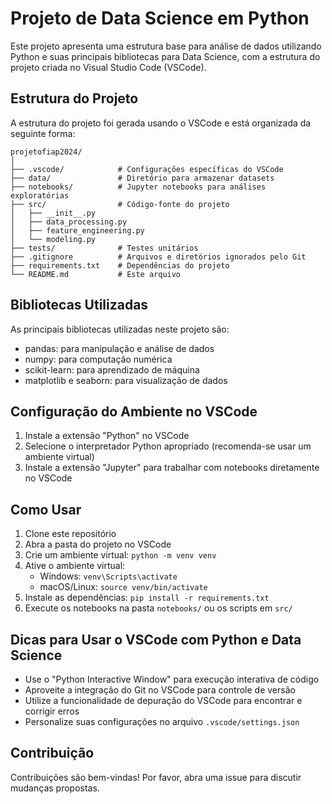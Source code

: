# Projeto de Data Science em Python

Este projeto apresenta uma estrutura base para análise de dados utilizando Python e suas principais bibliotecas para Data Science, com a estrutura do projeto criada no Visual Studio Code (VSCode).

## Estrutura do Projeto

A estrutura do projeto foi gerada usando o VSCode e está organizada da seguinte forma:

```
projetofiap2024/
│
├── .vscode/            # Configurações específicas do VSCode
├── data/               # Diretório para armazenar datasets
├── notebooks/          # Jupyter notebooks para análises exploratórias
├── src/                # Código-fonte do projeto
│   ├── __init__.py
│   ├── data_processing.py
│   ├── feature_engineering.py
│   └── modeling.py
├── tests/              # Testes unitários
├── .gitignore          # Arquivos e diretórios ignorados pelo Git
├── requirements.txt    # Dependências do projeto
└── README.md           # Este arquivo
```

## Bibliotecas Utilizadas

As principais bibliotecas utilizadas neste projeto são:

- pandas: para manipulação e análise de dados
- numpy: para computação numérica
- scikit-learn: para aprendizado de máquina
- matplotlib e seaborn: para visualização de dados

## Configuração do Ambiente no VSCode

1. Instale a extensão "Python" no VSCode
2. Selecione o interpretador Python apropriado (recomenda-se usar um ambiente virtual)
3. Instale a extensão "Jupyter" para trabalhar com notebooks diretamente no VSCode

## Como Usar

1. Clone este repositório
2. Abra a pasta do projeto no VSCode
3. Crie um ambiente virtual: `python -m venv venv`
4. Ative o ambiente virtual:
   - Windows: `venv\Scripts\activate`
   - macOS/Linux: `source venv/bin/activate`
5. Instale as dependências: `pip install -r requirements.txt`
6. Execute os notebooks na pasta `notebooks/` ou os scripts em `src/`

## Dicas para Usar o VSCode com Python e Data Science

- Use o "Python Interactive Window" para execução interativa de código
- Aproveite a integração do Git no VSCode para controle de versão
- Utilize a funcionalidade de depuração do VSCode para encontrar e corrigir erros
- Personalize suas configurações no arquivo `.vscode/settings.json`

## Contribuição

Contribuições são bem-vindas! Por favor, abra uma issue para discutir mudanças propostas.
